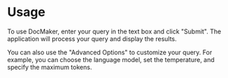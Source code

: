 # Usage

To use DocMaker, enter your query in the text box and click "Submit". The application will process your query and display the results.

You can also use the "Advanced Options" to customize your query. For example, you can choose the language model, set the temperature, and specify the maximum tokens.
